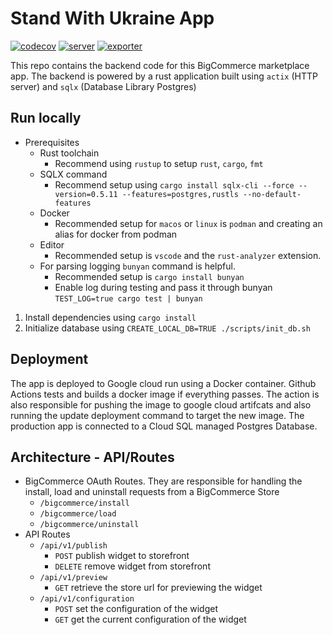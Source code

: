 # Stand With Ukraine App

[![codecov](https://codecov.io/gh/swu-bc/stand-with-ukraine-backend/branch/main/graph/badge.svg?token=6EN9JQRHPQ)](https://codecov.io/gh/swu-bc/stand-with-ukraine-backend)
[![server](https://github.com/swu-bc/stand-with-ukraine-backend/actions/workflows/server.yaml/badge.svg)](https://github.com/swu-bc/stand-with-ukraine-backend/actions/workflows/server.yaml)
[![exporter](https://github.com/swu-bc/stand-with-ukraine-backend/actions/workflows/exporter.yaml/badge.svg)](https://github.com/swu-bc/stand-with-ukraine-backend/actions/workflows/exporter.yaml)

This repo contains the backend code for this BigCommerce marketplace app.
The backend is powered by a rust application built using `actix` (HTTP server) and `sqlx` (Database Library Postgres)

## Run locally

- Prerequisites
  - Rust toolchain
    - Recommend using `rustup` to setup `rust`, `cargo`, `fmt`
  - SQLX command
    - Recommend setup using `cargo install sqlx-cli --force --version=0.5.11 --features=postgres,rustls --no-default-features`
  - Docker
    - Recommended setup for `macos` or `linux` is `podman` and creating an alias for docker from podman
  - Editor
    - Recommended setup is `vscode` and the `rust-analyzer` extension.
  - For parsing logging `bunyan` command is helpful.
    - Recommended setup is `cargo install bunyan`
    - Enable log during testing and pass it through bunyan `TEST_LOG=true cargo test | bunyan`

1. Install dependencies using `cargo install`
2. Initialize database using `CREATE_LOCAL_DB=TRUE ./scripts/init_db.sh`

## Deployment

The app is deployed to Google cloud run using a Docker container. Github Actions tests and builds a docker image if everything passes.
The action is also responsible for pushing the image to google cloud artifcats and also running the update deployment command to target the new image. The production app is connected to a Cloud SQL managed Postgres Database.

## Architecture - API/Routes

- BigCommerce OAuth Routes. They are responsible for handling the install, load and uninstall requests from a BigCommerce Store
  - `/bigcommerce/install`
  - `/bigcommerce/load`
  - `/bigcommerce/uninstall`
- API Routes
  - `/api/v1/publish`
    - `POST` publish widget to storefront
    - `DELETE` remove widget from storefront
  - `/api/v1/preview`
    - `GET` retrieve the store url for previewing the widget
  - `/api/v1/configuration`
    - `POST` set the configuration of the widget
    - `GET` get the current configuration of the widget
